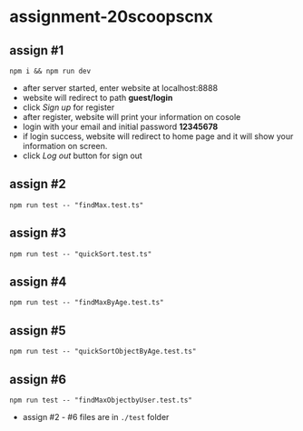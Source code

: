 # assignment-20scoopscnx

## assign #1

    npm i && npm run dev

- after server started, enter website at localhost:8888
- website will redirect to path **guest/login**
- click *Sign up* for register
- after register, website will print your information on cosole
- login with your email and initial password **12345678**
- if login success, website will redirect to home page and it will show your information on screen.
- click *Log out* button for sign out

## assign #2

    npm run test -- "findMax.test.ts"

## assign #3

    npm run test -- "quickSort.test.ts"

## assign #4

    npm run test -- "findMaxByAge.test.ts"

## assign #5

    npm run test -- "quickSortObjectByAge.test.ts"

## assign #6

    npm run test -- "findMaxObjectbyUser.test.ts"

- assign #2 - #6 files are in `./test` folder
